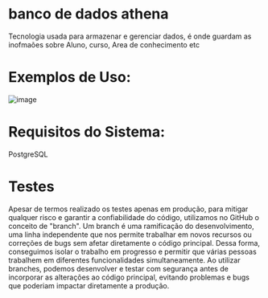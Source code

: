 # banco de dados athena
Tecnologia usada para armazenar e gerenciar dados, é onde guardam as inofmaões sobre Aluno, curso, Area de conhecimento etc 

# Exemplos de Uso:
![image](https://github.com/athenasacademy/athena-database/assets/106875411/b8f2388d-793a-40af-8bfb-d1f0f4afd67f)

# Requisitos do Sistema:
PostgreSQL

# Testes
Apesar de termos realizado os testes apenas em produção, para mitigar qualquer risco e garantir a confiabilidade do código, utilizamos no GitHub o conceito de "branch". Um branch é uma ramificação do desenvolvimento, uma linha independente que nos permite trabalhar em novos recursos ou correções de bugs sem afetar diretamente o código principal. Dessa forma, conseguimos isolar o trabalho em progresso e permitir que várias pessoas trabalhem em diferentes funcionalidades simultaneamente. Ao utilizar branches, podemos desenvolver e testar com segurança antes de incorporar as alterações ao código principal, evitando problemas e bugs que poderiam impactar diretamente a produção.
